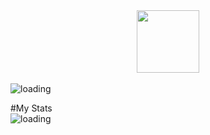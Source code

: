 <div id="header" align="center">
  <img src="https://media.giphy.com/media/M9gbBd9nbDrOTu1Mqx/giphy.gif" width="100"/>
</div>


<br>


<img src="https://github-readme-stats.vercel.app/api/top-langs/?username=muhammedsirajudeen&layout=compact&theme=vision-friendly-dark)](https://github.com/anuraghazra/github-readme-stats" alt="loading">


#My Stats
<br>
<img src="http://github-readme-streak-stats.herokuapp.com?user=muhammedsirajudeen&theme=dark&background=000000)](https://git.io/streak-stats)" alt="loading">

 
